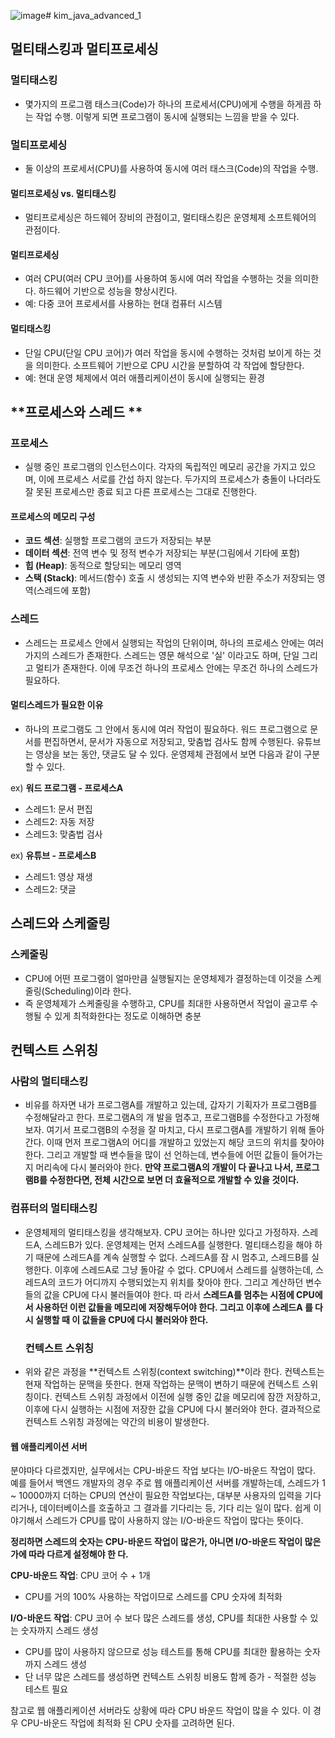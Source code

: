 ![image](https://github.com/user-attachments/assets/7e9f6d66-9aa2-4944-8c32-e18f31d195b6)# kim_java_advanced_1

## **멀티태스킹과 멀티프로세싱**
### **멀티태스킹**
- 몇가지의 프로그램 태스크(Code)가 하나의 프로세서(CPU)에게 수행을 하게끔 하는 작업 수행.
이렇게 되면 프로그램이 동시에 실행되는 느낌을 받을 수 있다.

### **멀티프로세싱**
- 둘 이상의 프로세서(CPU)를 사용하여 동시에 여러 태스크(Code)의 작업을 수행.

#### **멀티프로세싱 vs. 멀티태스킹**
- 멀티프로세싱은 하드웨어 장비의 관점이고, 멀티태스킹은 운영체제 소프트웨어의 관점이다.
#### **멀티프로세싱**
- 여러 CPU(여러 CPU 코어)를 사용하여 동시에 여러 작업을 수행하는 것을 의미한다. 하드웨어 기반으로 성능을 향상시킨다.
- 예: 다중 코어 프로세서를 사용하는 현대 컴퓨터 시스템
#### **멀티태스킹**
- 단일 CPU(단일 CPU 코어)가 여러 작업을 동시에 수행하는 것처럼 보이게 하는 것을 의미한다. 소프트웨어 기반으로 CPU 시간을 분할하여 각 작업에 할당한다.
- 예: 현대 운영 체제에서 여러 애플리케이션이 동시에 실행되는 환경



## **프로세스와 스레드 **
### **프로세스**
- 실행 중인 프로그램의 인스턴스이다. 각자의 독립적인 메모리 공간을 가지고 있으며, 이에 프로세스 서로를 간섭 하지 않는다.
두가지의 프로세스가 충돌이 나더라도 잘 못된 프로세스만 종료 되고 다른 프로세스는 그대로 진행한다.

#### **프로세스의 메모리 구성**
- **코드 섹션**: 실행할 프로그램의 코드가 저장되는 부분
- **데이터 섹션**: 전역 변수 및 정적 변수가 저장되는 부분(그림에서 기타에 포함)
- **힙 (Heap)**: 동적으로 할당되는 메모리 영역
- **스택 (Stack)**: 메서드(함수) 호출 시 생성되는 지역 변수와 반환 주소가 저장되는 영역(스레드에 포함)

### **스레드**
- 스레드는 프로세스 안에서 실행되는 작업의 단위이며, 하나의 프로세스 안에는 여러가지의 스레드가 존재한다.
스레드는 영문 해석으로 '실' 이라고도 하며, 단일 그리고 멀티가 존재한다. 이에 무조건 하나의 프로세스 안에는 무조건 하나의 스레드가 필요하다.

#### **멀티스레드가 필요한 이유**
- 하나의 프로그램도 그 안에서 동시에 여러 작업이 필요하다.
워드 프로그램으로 문서를 편집하면서, 문서가 자동으로 저장되고, 맞춤법 검사도 함께 수행된다. 유튜브는 영상을 보는 동안, 댓글도 달 수 있다.
운영제체 관점에서 보면 다음과 같이 구분할 수 있다.

ex) **워드 프로그램 - 프로세스A**
- 스레드1: 문서 편집
- 스레드2: 자동 저장
- 스레드3: 맞춤법 검사

ex) **유튜브 - 프로세스B**
- 스레드1: 영상 재생
- 스레드2: 댓글



## **스레드와 스케줄링** 
### **스케줄링**
-  CPU에 어떤 프로그램이 얼마만큼 실행될지는 운영체제가 결정하는데 이것을 스케줄링(Scheduling)이라 한다.
-  즉 운영체제가 스케줄링을 수행하고, CPU를 최대한 사용하면서 작업이 골고루 수행될 수 있게 최적화한다는 정도로 이해하면 충분


## **컨텍스트 스위칭**
### **사람의 멀티태스킹**
- 비유를 하자면 내가 프로그램A를 개발하고 있는데, 갑자기 기획자가 프로그램B를 수정해달라고 한다. 프로그램A의 개 발을 멈추고, 프로그램B를 수정한다고 가정해보자. 여기서 프로그램B의 수정을 잘 마치고, 다시 프로그램A를 개발하기
위해 돌아간다. 이때 먼저 프로그램A의 어디를 개발하고 있었는지 해당 코드의 위치를 찾아야 한다. 그리고 개발할 때 변수들을 많이 선 언하는데, 변수들에 어떤 값들이 들어가는지 머리속에 다시 불러와야 한다.
**만약 프로그램A의 개발이 다 끝나고 나서, 프로그램B를 수정한다면, 전체 시간으로 보면 더 효율적으로 개발할 수 있을 것이다.**

### **컴퓨터의 멀티태스킹**
- 운영체제의 멀티태스킹을 생각해보자. CPU 코어는 하나만 있다고 가정하자. 스레드A, 스레드B가 있다.
운영체제는 먼저 스레드A를 실행한다. 멀티태스킹을 해야 하기 때문에 스레드A를 계속 실행할 수 없다. 스레드A를 잠 시 멈추고, 스레드B를 실행한다. 이후에 스레드A로 그냥 돌아갈 수 없다. CPU에서 스레드를 실행하는데, 스레드A의 코드가 어디까지 수행되었는지 위치를 찾아야 한다. 그리고 계산하던 변수들의 값을 CPU에 다시 불러들여야 한다. 따 라서
**스레드A를 멈추는 시점에 CPU에서 사용하던 이런 값들을 메모리에 저장해두어야 한다. 그리고 이후에 스레드A 를 다시 실행할 때 이 값들을 CPU에 다시 불러와야 한다.**

  ### **컨텍스트 스위칭**
- 위와 같은 과정을 **컨텍스트 스위칭(context switching)**이라 한다.
컨텍스트는 현재 작업하는 문맥을 뜻한다. 현재 작업하는 문맥이 변하기 때문에 컨텍스트 스위칭이다.
컨텍스트 스위칭 과정에서 이전에 실행 중인 값을 메모리에 잠깐 저장하고, 이후에 다시 실행하는 시점에 저장한 값을 CPU에 다시 불러와야 한다.
결과적으로 컨텍스트 스위칭 과정에는 약간의 비용이 발생한다.

#### **웹 애플리케이션 서버**
분야마다 다르겠지만, 실무에서는 CPU-바운드 작업 보다는 I/O-바운드 작업이 많다.
예를 들어서 백엔드 개발자의 경우 주로 웹 애플리케이션 서버를 개발하는데, 스레드가 1 ~ 10000까지 더하는 CPU의 연산이 필요한 작업보다는, 대부분 사용자의 입력을 기다리거나, 데이터베이스를 호출하고 그 결과를 기다리는 등, 기다 리는 일이 많다. 쉽게 이야기해서 스레드가 CPU를 많이 사용하지 않는 I/O-바운드 작업이 많다는 뜻이다.

**정리하면 스레드의 숫자는 CPU-바운드 작업이 많은가, 아니면 I/O-바운드 작업이 많은가에 따라 다르게 설정해야 한 다.**

**CPU-바운드 작업**: CPU 코어 수 + 1개
- CPU를 거의 100% 사용하는 작업이므로 스레드를 CPU 숫자에 최적화

**I/O-바운드 작업**: CPU 코어 수 보다 많은 스레드를 생성, CPU를 최대한 사용할 수 있는 숫자까지 스레드 생성
- CPU를 많이 사용하지 않으므로 성능 테스트를 통해 CPU를 최대한 활용하는 숫자까지 스레드 생성
- 단 너무 많은 스레드를 생성하면 컨텍스트 스위칭 비용도 함께 증가 - 적절한 성능 테스트 필요

참고로 웹 애플리케이션 서버라도 상황에 따라 CPU 바운드 작업이 많을 수 있다. 이 경우 CPU-바운드 작업에 최적화 된 CPU 숫자를 고려하면 된다.


